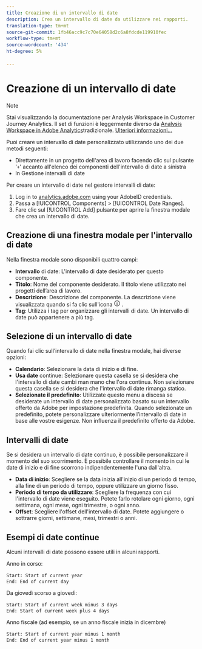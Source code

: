 ```yaml
---
title: Creazione di un intervallo di date
description: Crea un intervallo di date da utilizzare nei rapporti.
translation-type: tm+mt
source-git-commit: 1fb46acc9c7c70e64058d2c6a8fdcde119910fec
workflow-type: tm+mt
source-wordcount: '434'
ht-degree: 5%

---
```



# Creazione di un intervallo di date

>[!NOTE]
>
>Stai visualizzando la documentazione per  Analysis Workspace in Customer Journey Analytics. Il set di funzioni è leggermente diverso da [Analysis Workspace in Adobe  Analytics](https://docs.adobe.com/content/help/it-IT/analytics/analyze/analysis-workspace/home.html)tradizionale. [Ulteriori informazioni...](/help/getting-started/cja-aa.md)

Puoi creare un intervallo di date personalizzato utilizzando uno dei due metodi seguenti:

* Direttamente in un progetto dell&#39;area di lavoro facendo clic sul pulsante &#39;`+`&#39; accanto all&#39;elenco dei componenti dell&#39;intervallo di date a sinistra
* In Gestione intervalli di date

Per creare un intervallo di date nel gestore intervalli di date:

1. Log in to [analytics.adobe.com](https://analytics.adobe.com) using your AdobeID credentials.
1. Passa a [!UICONTROL Components] > [!UICONTROL Date Ranges].
1. Fare clic sul [!UICONTROL Add] pulsante per aprire la finestra modale che crea un intervallo di date.

## Creazione di una finestra modale per l&#39;intervallo di date

Nella finestra modale sono disponibili quattro campi:

* **Intervallo** di date: L&#39;intervallo di date desiderato per questo componente.
* **Titolo**: Nome del componente desiderato. Il titolo viene utilizzato nei progetti dell’area di lavoro.
* **Descrizione**: Descrizione del componente. La descrizione viene visualizzata quando si fa clic sull&#39;icona ![i](../assets/i.png) .
* **Tag**: Utilizza i tag per organizzare gli intervalli di date. Un intervallo di date può appartenere a più tag.

## Selezione di un intervallo di date

Quando fai clic sull’intervallo di date nella finestra modale, hai diverse opzioni:

* **Calendario**: Selezionare la data di inizio e di fine.
* **Usa date** continue: Selezionare questa casella se si desidera che l&#39;intervallo di date cambi man mano che l&#39;ora continua. Non selezionare questa casella se si desidera che l&#39;intervallo di date rimanga statico.
* **Selezionate il predefinito**: Utilizzate questo menu a discesa se desiderate un intervallo di date personalizzato basato su un intervallo offerto da Adobe per impostazione predefinita. Quando selezionate un predefinito, potete personalizzare ulteriormente l’intervallo di date in base alle vostre esigenze. Non influenza il predefinito offerto da Adobe.

## Intervalli di date

Se si desidera un intervallo di date continuo, è possibile personalizzare il momento del suo scorrimento. È possibile controllare il momento in cui le date di inizio e di fine scorrono indipendentemente l&#39;una dall&#39;altra.

* **Data di inizio**: Scegliere se la data inizia all&#39;inizio di un periodo di tempo, alla fine di un periodo di tempo, oppure utilizzare un giorno fisso.
* **Periodo di tempo da utilizzare**: Scegliere la frequenza con cui l&#39;intervallo di date viene eseguito. Potete farlo rotolare ogni giorno, ogni settimana, ogni mese, ogni trimestre, o ogni anno.
* **Offset**: Scegliere l&#39;offset dell&#39;intervallo di date. Potete aggiungere o sottrarre giorni, settimane, mesi, trimestri o anni.

## Esempi di date continue

Alcuni intervalli di date possono essere utili in alcuni rapporti.

Anno in corso:

```text
Start: Start of current year
End: End of current day
```

Da giovedì scorso a giovedì:

```text
Start: Start of current week minus 3 days
End: Start of current week plus 4 days
```

Anno fiscale (ad esempio, se un anno fiscale inizia in dicembre)

```text
Start: Start of current year minus 1 month
End: End of current year minus 1 month
```
